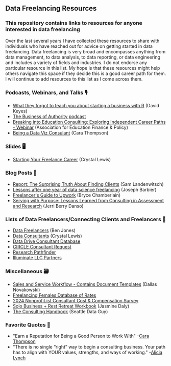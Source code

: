 ## Data Freelancing Resources

### This repository contains links to resources for anyone interested in data freelancing

Over the last several years I have collected these resources to share with individuals who have reached out for advice on getting started in data freelancing. Data freelancing is very broad and encompasses anything from data management, to data analysis, to data reporting, or data engineering and includes a variety of fields and industries. I do not endorse any particular resource in this list. My hope is that these resources might help others navigate this space if they decide this is a good career path for them. I will continue to add resources to this list as I come across them.

### Podcasts, Webinars, and Talks 🎙️

- [What they forgot to teach you about starting a business with R](https://www.youtube.com/watch?v=FWPMUolmflA) (David Keyes)
- [The Business of Authority podcast](https://thebusinessofauthority.com/)
- [Breaking into Education Consulting: Exploring Independent Career Paths - Webinar](https://www.youtube.com/watch?v=50hWMIyR6bw) (Association for Education Finance & Policy)
- [Being a Data Viz Consulant](https://www.youtube.com/watch?v=qUQ3MIDNyQc) (Cara Thompson)
  
### Slides 🖥️

- [Starting Your Freelance Career](https://cghlewis.com/talks/eds_freelance/) (Crystal Lewis)

### Blog Posts 📖

- [Report: The Surprising Truth About Finding Clients](https://samlandenwitsch.substack.com/p/report-the-surprising-truth-about) (Sam Landenwitsch)
- [Lessons after one year of data science freelancing](https://barbierjoseph.com/blog/lessons-after-one-year-of-data-science-freelancing/) (Joseph Barbier)
- [Freelancer's Guide to Upwork](https://www.techbybryce.com/blog/freelancers-guide-to-upwork) (Bryce Chamberlain)
- [Serving with Purpose: Lessons Learned from Consulting in Assessment and Research](https://cehhs.utk.edu/elps/serving-with-purpose-lessons-learned-from-consulting-in-assessment-and-research/) (Jerri Berry Danso)

### Lists of Data Freelancers/Connecting Clients and Freelancers 📝

- [Data Freelancers](https://datafreelancers.com/) (Ben Jones)
- [Data Consultants](https://docs.google.com/spreadsheets/d/1sQmagDcatQfSQFtV2SQTjpBlUW7z0ubDXAP707aW4JU) (Crystal Lewis)
- [Data Drive Consultant Database](https://docs.google.com/forms/d/e/1FAIpQLSeyzzp8aSQWxuoOn4miK5ra33N53v8r6JETDVY-mnf7WUJO-g/viewform)
- [CIRCLE Consultant Request](https://earlychildhood.stanford.edu/circle-consultant-request-qualifications)
- [Research Pathfinder](https://www.researchpathfinder.co/)
- [Illuminate LLC Partners](https://illcglobal.com/careers-and-consulting/)

### Miscellaneous 🗃️

- [Sales and Service Workflow - Contains Document Templates](https://docs.google.com/presentation/d/1Rw3mNWiYgVPQZ4FRfB0Y0H8R_USKh2dxe95f_HtTNP4) (Dallas Novakowski)
- [Freelancing Females Database of Rates](https://freelancingfemales.com/rates)
- [2024 Nonprofit.ist Consultant Cost & Compensation Survey](https://www.nonprofit.ist/images/Nonprofit.ist---4th-Annual-Survey---Executive-Summary.pdf)
- [Solo Business + Rest Retreat Workbook](https://dalyanalytics.notion.site/Solo-Business-Rest-Retreat-Workbook-Shared-28b02b24f74c806ba1f5feb79ef626c0) (Jasmine Daly)
- [The Consulting Handbook](https://github.com/sdg-1/consulting-handbook) (Seattle Data Guy)

### Favorite Quotes 💬

- "Earn a Reputation for Being a Good Person to Work With" -[Cara Thompson](https://www.youtube.com/watch?v=qUQ3MIDNyQc)
- "There is no single “right” way to begin a consulting business. Your path has to align with YOUR values, strengths, and ways of working." -[Alicia Lynch](https://www.linkedin.com/posts/aliciadlynch_consulting-programevaluation-youthdevelopment-activity-7377338934059491328-9i_F?utm_source=share&utm_medium=member_desktop&rcm=ACoAABPsg-oB718PCEs44oNMls4NhJefOOQiWG0)


